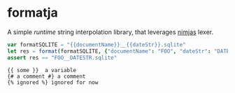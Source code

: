 formatja
========

A simple *runtime* string interpolation library, that leverages [nimjas](https://github.com/enthus1ast/nimja) lexer.

```nim
var formatSQLITE = "{{documentName}}__{{dateStr}}.sqlite"
let res = format(formatSQLITE, {"documentName": "FOO", "dateStr": "DATESTR"})
assert res == "FOO__DATESTR.sqlite"
```

```
{{ some }}  a variable
{# a comment #} a comment
{% ignored %} ignored for now
```
